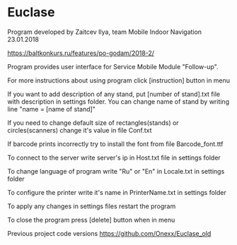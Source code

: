 # Euclase

Program developed by Zaitcev Ilya, team Mobile Indoor Navigation
23.01.2018

https://baltkonkurs.ru/features/po-godam/2018-2/

Program provides user interface for Service Mobile Module "Follow-up".

For more instructions about using program click [instruction] button in menu

If you want to add description of any stand, put [number of stand].txt file with description in settings folder. You can change name of stand by writing line "name = [name of stand]"

If you need to change default size of rectangles(stands) or circles(scanners) change it's value in file Conf.txt

If barcode prints incorrectly try to install the font from file Barcode_font.ttf

To connect to the server write server's ip in Host.txt file in settings folder 

To change language of program write "Ru" or "En" in Locale.txt in settings folder

To configure the printer write it's name in PrinterName.txt in settings folder

To apply any changes in settings files restart the program

To close the program press [delete] button when in menu

Previous project code versions https://github.com/Onexx/Euclase_old
